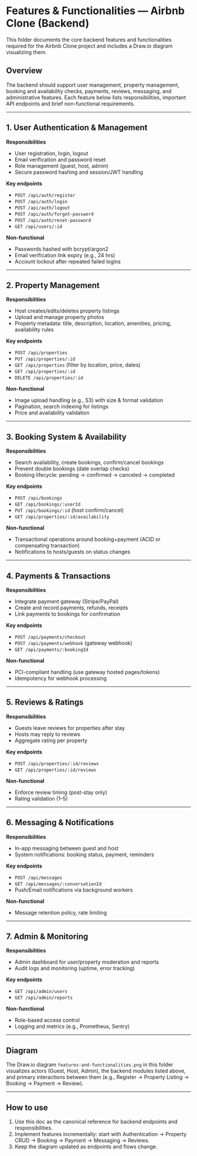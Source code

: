 # Features & Functionalities — Airbnb Clone (Backend)

This folder documents the core backend features and functionalities required for the Airbnb Clone project and includes a Draw.io diagram visualizing them.

## Overview
The backend should support user management, property management, booking and availability checks, payments, reviews, messaging, and administrative features. Each feature below lists responsibilities, important API endpoints and brief non-functional requirements.

---

## 1. User Authentication & Management
**Responsibilities**
- User registration, login, logout
- Email verification and password reset
- Role management (guest, host, admin)
- Secure password hashing and session/JWT handling

**Key endpoints**
- `POST /api/auth/register`
- `POST /api/auth/login`
- `POST /api/auth/logout`
- `POST /api/auth/forgot-password`
- `POST /api/auth/reset-password`
- `GET /api/users/:id`

**Non-functional**
- Passwords hashed with bcrypt/argon2
- Email verification link expiry (e.g., 24 hrs)
- Account lockout after repeated failed logins

---

## 2. Property Management
**Responsibilities**
- Host creates/edits/deletes property listings
- Upload and manage property photos
- Property metadata: title, description, location, amenities, pricing, availability rules

**Key endpoints**
- `POST /api/properties`
- `PUT /api/properties/:id`
- `GET /api/properties` (filter by location, price, dates)
- `GET /api/properties/:id`
- `DELETE /api/properties/:id`

**Non-functional**
- Image upload handling (e.g., S3) with size & format validation
- Pagination, search indexing for listings
- Price and availability validation

---

## 3. Booking System & Availability
**Responsibilities**
- Search availability, create bookings, confirm/cancel bookings
- Prevent double bookings (date overlap checks)
- Booking lifecycle: pending → confirmed → canceled → completed

**Key endpoints**
- `POST /api/bookings`
- `GET /api/bookings/:userId`
- `PUT /api/bookings/:id` (host confirm/cancel)
- `GET /api/properties/:id/availability`

**Non-functional**
- Transactional operations around booking+payment (ACID or compensating transaction)
- Notifications to hosts/guests on status changes

---

## 4. Payments & Transactions
**Responsibilities**
- Integrate payment gateway (Stripe/PayPal)
- Create and record payments, refunds, receipts
- Link payments to bookings for confirmation

**Key endpoints**
- `POST /api/payments/checkout`
- `POST /api/payments/webhook` (gateway webhook)
- `GET /api/payments/:bookingId`

**Non-functional**
- PCI-compliant handling (use gateway hosted pages/tokens)
- Idempotency for webhook processing

---

## 5. Reviews & Ratings
**Responsibilities**
- Guests leave reviews for properties after stay
- Hosts may reply to reviews
- Aggregate rating per property

**Key endpoints**
- `POST /api/properties/:id/reviews`
- `GET /api/properties/:id/reviews`

**Non-functional**
- Enforce review timing (post-stay only)
- Rating validation (1–5)

---

## 6. Messaging & Notifications
**Responsibilities**
- In-app messaging between guest and host
- System notifications: booking status, payment, reminders

**Key endpoints**
- `POST /api/messages`
- `GET /api/messages/:conversationId`
- Push/Email notifications via background workers

**Non-functional**
- Message retention policy, rate limiting

---

## 7. Admin & Monitoring
**Responsibilities**
- Admin dashboard for user/property moderation and reports
- Audit logs and monitoring (uptime, error tracking)

**Key endpoints**
- `GET /api/admin/users`
- `GET /api/admin/reports`

**Non-functional**
- Role-based access control
- Logging and metrics (e.g., Prometheus, Sentry)

---

## Diagram
The Draw.io diagram `features-and-functionalities.png` in this folder visualizes actors (Guest, Host, Admin), the backend modules listed above, and primary interactions between them (e.g., Register → Property Listing → Booking → Payment → Review).  

---

## How to use
1. Use this doc as the canonical reference for backend endpoints and responsibilities.  
2. Implement features incrementally: start with Authentication → Property CRUD → Booking → Payment → Messaging → Reviews.  
3. Keep the diagram updated as endpoints and flows change.

